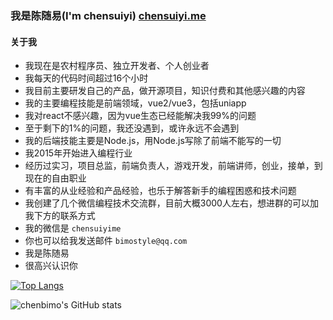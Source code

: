 ### 我是陈随易(I'm chensuiyi) [chensuiyi.me](https://chensuiyi.me) 


#### 关于我
  

- 我现在是农村程序员、独立开发者、个人创业者
- 我每天的代码时间超过16个小时
- 我目前主要研发自己的产品，做开源项目，知识付费和其他感兴趣的内容
- 我的主要编程技能是前端领域，vue2/vue3，包括uniapp
- 我对react不感兴趣，因为vue生态已经能解决我99%的问题
- 至于剩下的1%的问题，我还没遇到，或许永远不会遇到
- 我的后端技能主要是Node.js，用Node.js写除了前端不能写的一切
- 我2015年开始进入编程行业
- 经历过实习，项目总监，前端负责人，游戏开发，前端讲师，创业，接单，到现在的自由职业
- 有丰富的从业经验和产品经验，也乐于解答新手的编程困惑和技术问题
- 我创建了几个微信编程技术交流群，目前大概3000人左右，想进群的可以加我下方的联系方式
- 我的微信是 `chensuiyime`
- 你也可以给我发送邮件 `bimostyle@qq.com`
- 我是陈随易
- 很高兴认识你

[![Top Langs](https://github-readme-stats.vercel.app/api/top-langs/?username=chenbimo)](https://github.com/anuraghazra/github-readme-stats)

![chenbimo's GitHub stats](https://github-readme-stats.vercel.app/api?username=chenbimo&border_color=2e4058)


  



